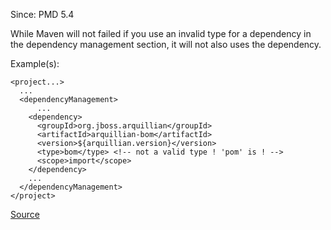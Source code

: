 Since: PMD 5.4

While Maven will not failed if you use an invalid type for a dependency in the dependency management section, it will not also uses the dependency.

Example(s):
```
<project...>
  ...
  <dependencyManagement>
      ...
    <dependency>
      <groupId>org.jboss.arquillian</groupId>
      <artifactId>arquillian-bom</artifactId>
      <version>${arquillian.version}</version>
      <type>bom</type> <!-- not a valid type ! 'pom' is ! -->
      <scope>import</scope>
    </dependency>
    ...
  </dependencyManagement>
</project>
```

[Source](https://pmd.github.io/pmd-5.5.4/pmd-xml/rules/pom/basic.html#InvalidDependencyTypes)
